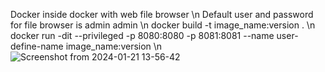 Docker inside docker with web file browser \n
Default user and password for file browser is admin admin \n
docker build -t image_name:version .   \n
docker run -dit --privileged -p 8080:8080 -p 8081:8081 --name user-define-name image_name:version \n
![Screenshot from 2024-01-21 13-56-42](https://github.com/deepak6797/dind-filebrowser/assets/73154390/cff3596f-69b4-48f2-8c8f-0bfbe2e9f607)
